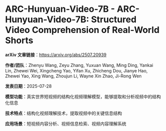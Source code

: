 # ARC-Hunyuan-Video-7B - ARC-Hunyuan-Video-7B: Structured Video Comprehension of Real-World Shorts

**arXiv 文章链接**：https://arxiv.org/abs/2507.20939

**作者/团队**：Zhenyu Wang, Zeyu Zhang, Yuxuan Wang, Ming Ding, Yankai Lin, Zhewei Wei, Xingcheng Yao, Yifan Xu, Zhicheng Dou, Jianye Hao, Zhewei Yao, Xing Wang, Zhoujun Li, Wayne Xin Zhao, Ji-Rong Wen

**发表日期**：2025-07-28

**模型功能**：真实世界短视频的结构化视频理解模型，能够提取和分析视频中的结构化信息

**技术特点**：结构化视频理解技术，提取视频中的关键信息结构

**应用场景**：短视频内容分析、视频信息检索、视频内容理解系统